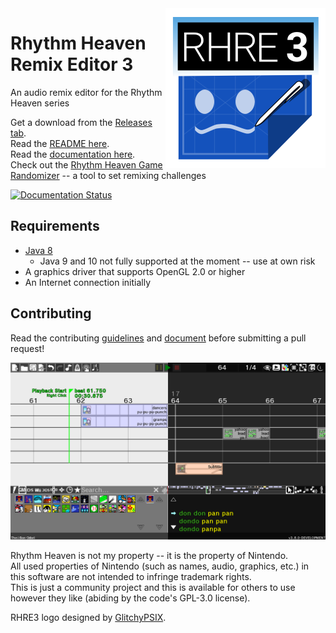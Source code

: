 <img align="right" src="core/assets/images/icon/256.png" height="256" width="256">

# Rhythm Heaven Remix Editor 3
An audio remix editor for the Rhythm Heaven series

Get a download from the [Releases tab](https://github.com/chrislo27/RhythmHeavenRemixEditor/releases).<br>
Read the [README here](http://rhre.readthedocs.io/en/latest/README/).<br>
Read the [documentation here](http://rhre.readthedocs.io/en/latest/).<br>
Check out the [Rhythm Heaven Game Randomizer](https://github.com/chrislo27/RHGR) -- a tool to set remixing challenges<br>

[![Documentation Status](https://readthedocs.org/projects/rhre/badge/?version=latest)](http://rhre.readthedocs.io/en/latest/?badge=latest)

## Requirements
* [Java 8](https://java.com/en/download/)
  * Java 9 and 10 not fully supported at the moment -- use at own risk
* A graphics driver that supports OpenGL 2.0 or higher
* An Internet connection initially

## Contributing
Read the contributing [guidelines](https://github.com/chrislo27/RhythmHeavenRemixEditor/wiki/Guidelines-and-Syntactical-Requirements) and [document](https://github.com/chrislo27/RhythmHeavenRemixEditor/blob/dev/.github/CONTRIBUTING.md) before submitting a pull request!

![Palettes screenshot](.github/rhre3palettes.png)

Rhythm Heaven is not my property -- it is the property of Nintendo.<br>
All used properties of Nintendo (such as names, audio, graphics, etc.) in this software are not intended to infringe trademark rights.<br>
This is just a community project and this is available for others to use
however they like (abiding by the code's GPL-3.0 license).

RHRE3 logo designed by [GlitchyPSIX](https://www.youtube.com/user/supermarioglitchy33/).
